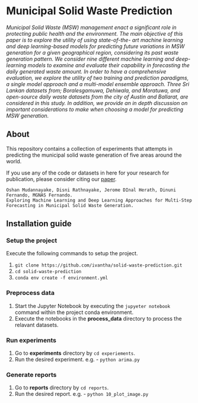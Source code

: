 # Municipal Solid Waste Prediction

_Municipal Solid Waste (MSW) management enact a significant role in protecting public
health and the environment. The main objective of this paper is to explore the utility of using state-of-the-
art machine learning and deep learning-based models for predicting future variations in MSW generation
for a given geographical region, considering its past waste generation pattern. We consider nine different
machine learning and deep-learning models to examine and evaluate their capability in forecasting the daily
generated waste amount. In order to have a comprehensive evaluation, we explore the utility of two training
and prediction paradigms, a single model approach and a multi-model ensemble approach. Three Sri Lankan
datasets from; Boralesgamuwa, Dehiwala, and Moratuwa, and open-source daily waste datasets from the
city of Austin and Ballarat, are considered in this study. In addition, we provide an in depth discussion on
important considerations to make when choosing a model for predicting MSW generation._

## About

This repository contains a collection of experiments that attempts in predicting the municipal solid waste generation of five areas around the world.

If you use any of the code or datasets in here for your research for publication, please consider citing our [paper](https://ivantha.com/mudannayake2022exploring.pdf).

```
Oshan Mudannayake, Disni Rathnayake, Jerome DInal Herath, Dinuni Fernando, MGNAS Fernando. 
Exploring Machine Learning and Deep Learning Approaches for Multi-Step Forecasting in Municipal Solid Waste Generation.
```

## Installation guide

### Setup the project
Execute the following commands to setup the project.
1. `git clone https://github.com/ivantha/solid-waste-prediction.git`
2. `cd solid-waste-prediction`
3. `conda env create -f environment.yml`

### Preprocess data
1. Start the Jupyter Notebook by executing the `jupyeter notebook` command within the project conda environment.
2. Execute the notebooks in the **process_data** directory to process the relavant datasets.

### Run experiments
1. Go to **experiments** directory by `cd experiements`.
2. Run the desired experiment. e.g. - `python arima.py`

### Generate reports
1. Go to **reports** directory by `cd reports`.
2. Run the desired report. e.g. - `python 10_plot_image.py`
